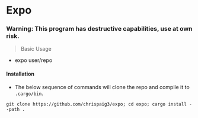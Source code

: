# Expo

### Warning: This program has destructive capabilities, use at own risk.

> Basic Usage

- expo user/repo

#### Installation
- The below sequence of commands will clone the repo and compile it to `.cargo/bin`.
```
git clone https://github.com/chrispaig3/expo; cd expo; cargo install --path .
```


